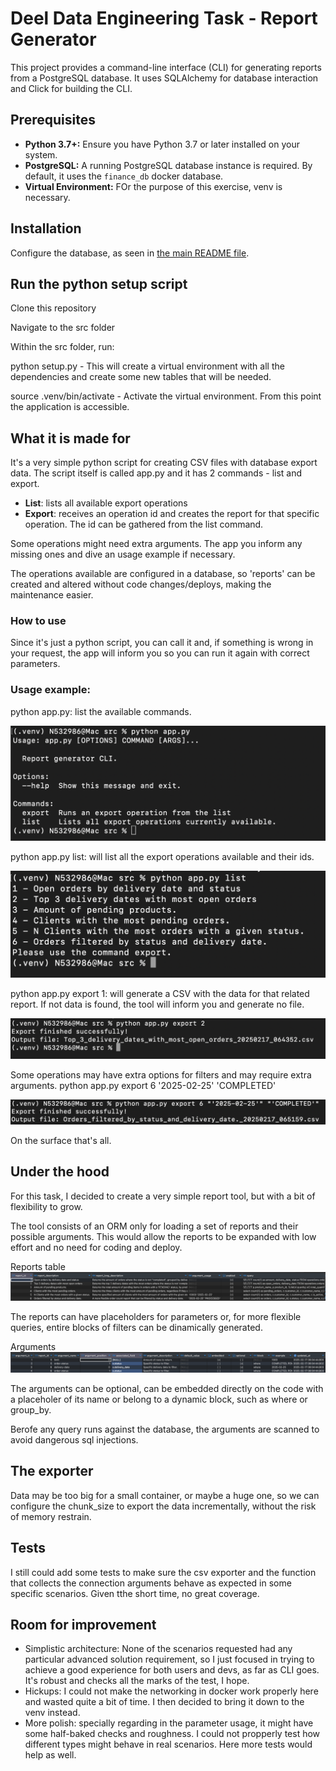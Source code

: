 # Deel Data Engineering Task - Report Generator

This project provides a command-line interface (CLI) for generating reports from a PostgreSQL database.  It uses SQLAlchemy for database interaction and Click for building the CLI.

## Prerequisites

* **Python 3.7+:** Ensure you have Python 3.7 or later installed on your system.
* **PostgreSQL:** A running PostgreSQL database instance is required. By default, it uses the `finance_db` docker database.
* **Virtual Environment:**  FOr the purpose of this exercise, venv is necessary.

## Installation
Configure the database, as seen in [the main README file](../README.md#11).

## Run the python setup script
Clone this repository

Navigate to the src folder

Within the src folder, run:

python setup.py - This will create a virtual environment with all the dependencies and create some new tables that will be needed.

source .venv/bin/activate - Activate the virtual environment.
From this point the application is accessible.

## What it is made for
It's a very simple python script for creating CSV files with database export data.
The script itself is called app.py and it has 2 commands - list and export.
 - **List**: lists all available export operations
 - **Export**: receives an operation id and creates the report for that specific operation. The id can be gathered from the list command.
 
 Some operations might need extra arguments. The app you inform any missing ones and dive an usage example if necessary.

 The operations available are configured in a database, so 'reports' can be created and altered without code changes/deploys, making the maintenance easier.

 ### How to use
 Since it's just a python script, you can call it and, if something is wrong in your request, the app will inform you so you can run it again with correct parameters.

 ### Usage example:
 python app.py: list the available commands.
 
![Alt text](image.png)

python app.py list: will list all the export operations available and their ids.

![Alt text](image-1.png)

python app.py export 1: will generate a CSV with the data for that related report. If not data is found, the tool will inform you and generate no file.

![Alt text](image-2.png)

Some operations may have extra options for filters and may require extra arguments.
python app.py export 6 '2025-02-25' 'COMPLETED'

![Alt text](image-3.png)

On the surface that's all.

## Under the hood
For this task, I decided to create a very simple report tool, but with a bit of flexibility to grow.

The tool consists of an ORM only for loading a set of reports and their possible arguments.
This would allow the reports to be expanded with low effort and no need for coding and deploy.

Reports table
![Alt text](image-5.png)

The reports can have placeholders for parameters or, for more flexible queries, entire blocks of filters can be dinamically generated.

Arguments
![Alt text](image-4.png)

The arguments can be optional, can be embedded directly on the code with a placeholer of its name or belong to a dynamic block, such as where or group_by.

Berofe any query runs against the database, the arguments are scanned to avoid dangerous sql injections.

## The exporter
Data may be too big for a small container, or maybe a huge one, so we can configure the chunk_size to export the data incrementally, without the risk of memory restrain.

## Tests
I still could add some tests to make sure the csv exporter and the function that collects the connection arguments behave as expected in some specific scenarios. Given tthe short time, no great coverage.

## Room for improvement
- Simplistic architecture: None of the scenarios requested had any particular advanced solution requirement, so I just focused in trying to achieve a good experience for both users and devs, as far as CLI goes. It's robust and checks all the marks of the test, I hope.
- Hickups: I could not make the networking in docker work properly here and wasted quite a bit of time. I then decided to bring it down to the venv instead.
- More polish: specially regarding in the parameter usage, it might have some half-baked checks and roughness. I could not propperly test how different types might behave in real scenarios. Here more tests would help as well.